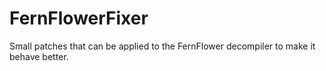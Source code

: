 FernFlowerFixer
===============

Small patches that can be applied to the FernFlower decompiler to make it behave better.
